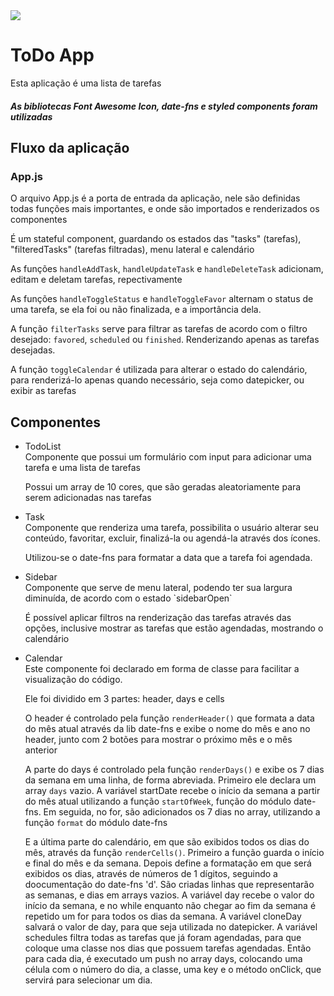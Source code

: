 <img src="https://user-images.githubusercontent.com/39395681/74628150-9ef10900-5133-11ea-9e1e-f423e86f0fd2.png">

<h1>ToDo App</h1>

<p>Esta aplicação é uma lista de tarefas</p>

<h5>As bibliotecas Font Awesome Icon, date-fns e styled components foram utilizadas</h5>

<h2>Fluxo da aplicação</h2>

<h3>App.js</h3>

<p>
  O arquivo App.js é a porta de entrada da aplicação, nele são definidas todas
  funções mais importantes, e onde são importados e renderizados os componentes

  É um stateful component, guardando os estados das "tasks" (tarefas), "filteredTasks"
  (tarefas filtradas), menu lateral e calendário

  As funções `handleAddTask`, `handleUpdateTask` e `handleDeleteTask` adicionam,
  editam e deletam tarefas, repectivamente

  As funções `handleToggleStatus` e `handleToggleFavor` alternam o status de uma tarefa,
  se ela foi ou não finalizada, e a importância dela.

  A função `filterTasks` serve para filtrar as tarefas de acordo com o filtro desejado:
  `favored`, `scheduled` ou `finished`. Renderizando apenas as tarefas desejadas.

  A função `toggleCalendar` é utilizada para alterar o estado do calendário, para
  renderizá-lo apenas quando necessário, seja como datepicker, ou exibir as tarefas
</p>


<h2>Componentes</h2>

<ul>
  <li>TodoList</li>
  Componente que possui um formulário com input para adicionar uma tarefa e uma
  lista de tarefas

  Possui um array de 10 cores, que são geradas aleatoriamente para serem adicionadas
  nas tarefas

  <li>Task</li>
  Componente que renderiza uma tarefa, possibilita o usuário alterar seu conteúdo,
  favoritar, excluir, finalizá-la ou agendá-la através dos ícones.

  Utilizou-se o date-fns para formatar a data que a tarefa foi agendada.

  <li>Sidebar</li>
  Componente que serve de menu lateral, podendo ter sua largura diminuída, de acordo
  com o estado `sidebarOpen`

  É possível aplicar filtros na renderização das tarefas através das opções, inclusive
  mostrar as tarefas que estão agendadas, mostrando o calendário

  <li>Calendar</li>
  Este componente foi declarado em forma de classe para facilitar a visualização do código.

  Ele foi dividido em 3 partes: header, days e cells

  O header é controlado pela função `renderHeader()` que formata a data do mês atual
  através da lib date-fns e exibe o nome do mês e ano no header, junto com 2 botões
  para mostrar o próximo mês e o mês anterior

  A parte do days é controlado pela função `renderDays()` e exibe os 7 dias da semana
  em uma linha, de forma abreviada. Primeiro ele declara um array `days` vazio.
  A variável startDate recebe o início da semana a partir do mês atual utilizando
  a função `startOfWeek`, função do módulo date-fns. Em seguida, no for, são adicionados
  os 7 dias no array, utilizando a função `format` do módulo date-fns

  E a última parte do calendário, em que são exibidos todos os dias do mês, através
  da função `renderCells()`. Primeiro a função guarda o início e final do mês e da semana.
  Depois define a formatação em que será exibidos os dias, através de números de 1 dígitos,
  seguindo a doocumentação do date-fns 'd'. São criadas linhas que representarão as semanas,
  e dias em arrays vazios. A variável day recebe o valor do início da semana, e no while
  enquanto não chegar ao fim da semana é repetido um for para todos os dias da semana.
  A variável cloneDay salvará o valor de day, para que seja utilizada no datepicker.
  A variável schedules filtra todas as tarefas que já foram agendadas, para que coloque
  uma classe nos dias que possuem tarefas agendadas. Então para cada dia, é executado um push
  no array days, colocando uma célula com o número do dia, a classe, uma key e o método
  onClick, que servirá para selecionar um dia.

</ul>
